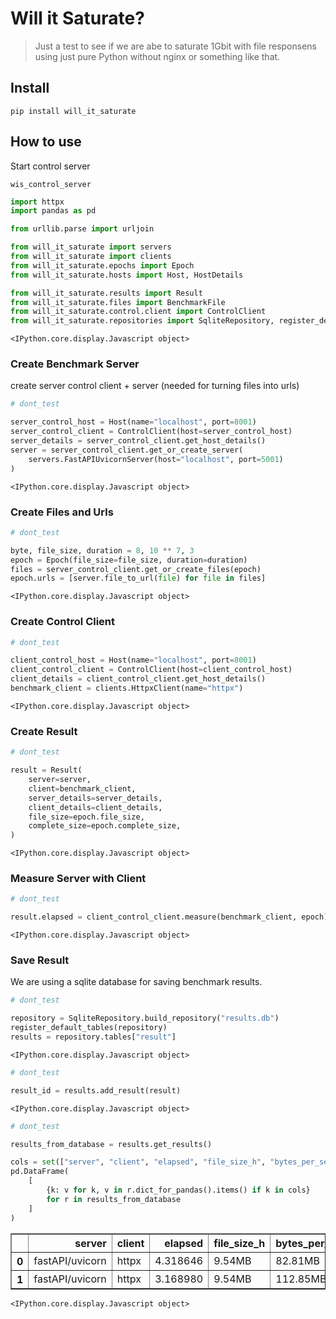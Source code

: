 # Will it Saturate?
> Just a test to see if we are abe to saturate 1Gbit with file responsens using just pure Python without nginx or something like that. 


## Install

`pip install will_it_saturate`

## How to use

Start control server

`wis_control_server`

```python
import httpx
import pandas as pd

from urllib.parse import urljoin

from will_it_saturate import servers
from will_it_saturate import clients
from will_it_saturate.epochs import Epoch
from will_it_saturate.hosts import Host, HostDetails

from will_it_saturate.results import Result
from will_it_saturate.files import BenchmarkFile
from will_it_saturate.control.client import ControlClient
from will_it_saturate.repositories import SqliteRepository, register_default_tables
```


    <IPython.core.display.Javascript object>


### Create Benchmark Server

create server control client + server (needed for turning files into urls)

```python
# dont_test

server_control_host = Host(name="localhost", port=8001)
server_control_client = ControlClient(host=server_control_host)
server_details = server_control_client.get_host_details()
server = server_control_client.get_or_create_server(
    servers.FastAPIUvicornServer(host="localhost", port=5001)
)
```


    <IPython.core.display.Javascript object>


### Create Files and Urls

```python
# dont_test

byte, file_size, duration = 8, 10 ** 7, 3
epoch = Epoch(file_size=file_size, duration=duration)
files = server_control_client.get_or_create_files(epoch)
epoch.urls = [server.file_to_url(file) for file in files]
```


    <IPython.core.display.Javascript object>


### Create Control Client

```python
# dont_test

client_control_host = Host(name="localhost", port=8001)
client_control_client = ControlClient(host=client_control_host)
client_details = client_control_client.get_host_details()
benchmark_client = clients.HttpxClient(name="httpx")
```


    <IPython.core.display.Javascript object>


### Create Result

```python
# dont_test

result = Result(
    server=server,
    client=benchmark_client,
    server_details=server_details,
    client_details=client_details,
    file_size=epoch.file_size,
    complete_size=epoch.complete_size,
)
```


    <IPython.core.display.Javascript object>


### Measure Server with Client

```python
# dont_test

result.elapsed = client_control_client.measure(benchmark_client, epoch)
```


    <IPython.core.display.Javascript object>


### Save Result

We are using a sqlite database for saving benchmark results.

```python
# dont_test

repository = SqliteRepository.build_repository("results.db")
register_default_tables(repository)
results = repository.tables["result"]
```


    <IPython.core.display.Javascript object>


```python
# dont_test

result_id = results.add_result(result)
```


    <IPython.core.display.Javascript object>


```python
# dont_test

results_from_database = results.get_results()

cols = set(["server", "client", "elapsed", "file_size_h", "bytes_per_second_h"])
pd.DataFrame(
    [
        {k: v for k, v in r.dict_for_pandas().items() if k in cols}
        for r in results_from_database
    ]
)
```




<div>
<style scoped>
    .dataframe tbody tr th:only-of-type {
        vertical-align: middle;
    }

    .dataframe tbody tr th {
        vertical-align: top;
    }

    .dataframe thead th {
        text-align: right;
    }
</style>
<table border="1" class="dataframe">
  <thead>
    <tr style="text-align: right;">
      <th></th>
      <th>server</th>
      <th>client</th>
      <th>elapsed</th>
      <th>file_size_h</th>
      <th>bytes_per_second_h</th>
    </tr>
  </thead>
  <tbody>
    <tr>
      <th>0</th>
      <td>fastAPI/uvicorn</td>
      <td>httpx</td>
      <td>4.318646</td>
      <td>9.54MB</td>
      <td>82.81MB</td>
    </tr>
    <tr>
      <th>1</th>
      <td>fastAPI/uvicorn</td>
      <td>httpx</td>
      <td>3.168980</td>
      <td>9.54MB</td>
      <td>112.85MB</td>
    </tr>
  </tbody>
</table>
</div>




    <IPython.core.display.Javascript object>

